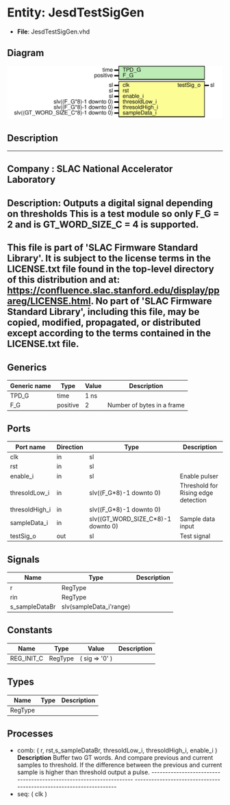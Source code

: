 # Entity: JesdTestSigGen

- **File**: JesdTestSigGen.vhd
## Diagram

![Diagram](JesdTestSigGen.svg "Diagram")
## Description

-----------------------------------------------------------------------------
 Company    : SLAC National Accelerator Laboratory
-----------------------------------------------------------------------------
 Description: Outputs a digital signal depending on thresholds
              This is a test module so only F_G = 2
              and is GT_WORD_SIZE_C = 4 is supported.
-----------------------------------------------------------------------------
 This file is part of 'SLAC Firmware Standard Library'.
 It is subject to the license terms in the LICENSE.txt file found in the
 top-level directory of this distribution and at:
    https://confluence.slac.stanford.edu/display/ppareg/LICENSE.html.
 No part of 'SLAC Firmware Standard Library', including this file,
 may be copied, modified, propagated, or distributed except according to
 the terms contained in the LICENSE.txt file.
-----------------------------------------------------------------------------
## Generics

| Generic name | Type     | Value | Description                 |
| ------------ | -------- | ----- | --------------------------- |
| TPD_G        | time     | 1 ns  |                             |
| F_G          | positive | 2     | Number of bytes in a frame  |
## Ports

| Port name      | Direction | Type                               | Description                         |
| -------------- | --------- | ---------------------------------- | ----------------------------------- |
| clk            | in        | sl                                 |                                     |
| rst            | in        | sl                                 |                                     |
| enable_i       | in        | sl                                 | Enable pulser                       |
| thresoldLow_i  | in        | slv((F_G*8)-1 downto 0)            | Threshold for Rising edge detection |
| thresoldHigh_i | in        | slv((F_G*8)-1 downto 0)            |                                     |
| sampleData_i   | in        | slv((GT_WORD_SIZE_C*8)-1 downto 0) | Sample data input                   |
| testSig_o      | out       | sl                                 | Test signal                         |
## Signals

| Name           | Type                    | Description |
| -------------- | ----------------------- | ----------- |
| r              | RegType                 |             |
| rin            | RegType                 |             |
| s_sampleDataBr | slv(sampleData_i'range) |             |
## Constants

| Name       | Type    | Value                                 | Description |
| ---------- | ------- | ------------------------------------- | ----------- |
| REG_INIT_C | RegType |  (       sig              => '0'    ) |             |
## Types

| Name    | Type | Description |
| ------- | ---- | ----------- |
| RegType |      |             |
## Processes
- comb: ( r, rst,s_sampleDataBr, thresoldLow_i, thresoldHigh_i, enable_i )
**Description**
 Buffer two GT words. And compare previous and current samples to threshold.  If the difference between the previous and current sample is higher than threshold  output a pulse. ------------------------------------------------------------------- ------------------------------------------------------------------- 
- seq: ( clk )
